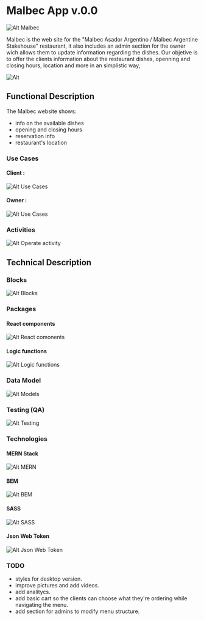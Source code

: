 # Malbec App v.0.0

![Alt Malbec](./images/Malbec-logo.png "Malbec Logo")

Malbec is the web site for the "Malbec Asador Argentino /  Malbec Argentine Stakehouse" restaurant,
it also includes an admin section for the owner wich allows them to update information regarding the dishes.
Our objetive is to offer the clients information about the restaurant dishes, openning and closing hours, location and more in an simplistic way,


![Alt ](https://media.giphy.com/media/7JzHsh3UTip20/giphy.gif "")

## Functional Description

The Malbec website shows:
- info on the available dishes
- opening and closing hours
- reservation info
- restaurant's location 


### Use Cases
#### Client :

![Alt Use Cases](./images/use-cases-client.jpg "Client Use Cases")
#### Owner :

![Alt Use Cases](./images/use-cases-owner.jpg "Owner Use Cases")

### Activities

![Alt Operate activity](./images/activity-diagram.jpg "Operate activity")

## Technical Description

### Blocks

![Alt Blocks](./images/blocks.jpg "Blocks")
### Packages

#### React components

![Alt React comonents](./images/components.jpg "React components")

#### Logic functions

![Alt Logic functions](./images/logic-functions.jpg "Logic functions")

### Data Model

![Alt Models](./images/models.jpg "Mongoose Models")

### Testing (QA)

![Alt Testing](./images/testing-coverage.jpg "Testing server side")

### Technologies

#### MERN Stack

![Alt MERN](https://miro.medium.com/max/2560/1*1E2BpBT6_TQZHI9FLQHdmg.png "MERN")

#### BEM
![Alt BEM](./images/bem.png "BEM")

#### SASS
![Alt SASS](./images/sass.png "SASS")

#### Json Web Token
![Alt Json Web Token](./images/jwt.png "Json Web Token")

### TODO

- styles for desktop version.
- improve pictures and add videos.
- add analitycs.
- add basic cart so the clients can choose what they're ordering while navigating the menu.
- add section for admins to modify menu structure.
 
